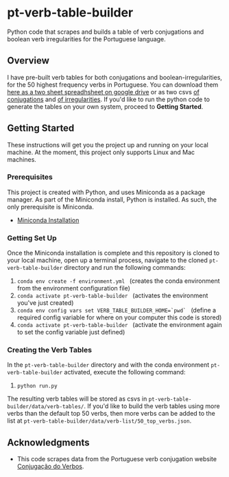 # pt-verb-table-builder

Python code that scrapes and builds a table of verb conjugations and boolean verb irregularities for the Portuguese language.

## Overview

I have pre-built verb tables for both conjugations and boolean-irregularities, for the 50 highest frequency verbs in Portuguese. You can download them [here as a two sheet spreadhsheet on google drive](https://docs.google.com/spreadsheets/d/1tv1fjhV5BaeYCNVyje6sY5dxAxSMv_vy0ECVbx0eQN8/edit?usp=sharing) or as two csvs [of conjugations](https://drive.google.com/file/d/1gPWyk7b5PfkpZZesBADqrBqQTq3V0Q33/view?usp=sharing) and [of irregularities](https://drive.google.com/file/d/1Jkb61deb6Ov7qmZO-KpY9v5zIxqx_qP0/view?usp=sharing).
If you'd like to run the python code to generate the tables on your own system, proceed to **Getting Started**.

## Getting Started

These instructions will get you the project up and running on your local machine. At the moment, this project only supports Linux and Mac machines.

### Prerequisites

This project is created with Python, and uses Miniconda as a package manager. As part of the Miniconda install, Python is installed. As such, the only prerequisite is Miniconda.
- [Miniconda Installation](https://docs.conda.io/projects/conda/en/latest/user-guide/install/)

### Getting Set Up

Once the Miniconda installation is complete and this repository is cloned to your local machine, open up a terminal process, navigate to the cloned `pt-verb-table-builder` directory and run the following commands:
1. `conda env create -f environment.yml ` (creates the conda environment from the environment configuration file)
2. `conda activate pt-verb-table-builder ` (activates the environment you've just created)
3. ```conda env config vars set VERB_TABLE_BUILDER_HOME=`pwd` ``` (define a required config variable for where on your computer this code is stored)
4. `conda activate pt-verb-table-builder `  (activate the environment again to set the config variable just defined)

### Creating the Verb Tables

In the `pt-verb-table-builder` directory and with the conda environment `pt-verb-table-builder` activated, execute the following command:
1. `python run.py`

The resulting verb tables will be stored as csvs in `pt-verb-table-builder/data/verb-tables/`.
If you'd like to build the verb tables using more verbs than the default top 50 verbs, then more verbs can be added to the list at `pt-verb-table-builder/data/verb-list/50_top_verbs.json`.

## Acknowledgments

* This code scrapes data from the Portuguese verb conjugation website [Conjugação do Verbos](https://www.conjugacao.com.br/).